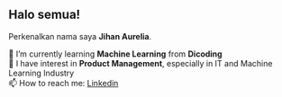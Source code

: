 ## Halo semua! 

Perkenalkan nama saya **Jihan Aurelia**.<br>

🌱 I’m currently learning **Machine Learning** from **Dicoding** <br>
🤔 I have interest in **Product Management**, especially in IT and Machine Learning Industry <br>
📫 How to reach me: [Linkedin](https://www.linkedin.com/in/jihanaurelia/)
